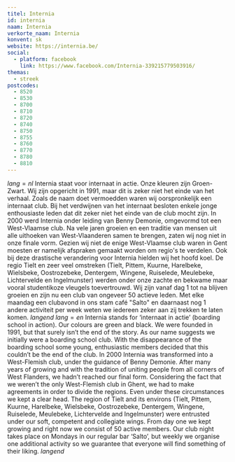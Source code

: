 ```yaml
---
titel: Internia
id: internia
naam: Internia
verkorte_naam: Internia
konvent: sk
website: https://internia.be/
social:
  - platform: facebook
    link: https://www.facebook.com/Internia-339215779503916/
themas:
  - streek
postcodes:
  - 8520
  - 8530
  - 8700
  - 8710
  - 8720
  - 8740
  - 8750
  - 8755
  - 8760
  - 8770
  - 8780
  - 8810
---
```


$lang=nl$ 
Internia staat voor internaat in actie. Onze kleuren zijn Groen-Zwart. Wij zijn opgericht in 1991, maar dit is zeker niet het einde van het verhaal. Zoals de naam doet vermoedden waren wij oorspronkelijk een internaat club. Bij het verdwijnen van het internaat besloten enkele jonge enthousiaste leden dat dit zeker niet het einde van de club mocht zijn. In 2000 werd Internia onder leiding van Benny Demonie, omgevormd tot een West-Vlaamse club. Na vele jaren groeien en een traditie van mensen uit alle uithoeken van West-Vlaanderen samen te brengen, zaten wij nog niet in onze finale vorm. Gezien wij niet de enige West-Vlaamse club waren in Gent moesten er namelijk afspraken gemaakt worden om regio's te verdelen. Ook bij deze drastische verandering voor Internia hielden wij het hoofd koel. De regio Tielt en zeer veel omstreken (Tielt, Pittem, Kuurne, Harelbeke, Wielsbeke, Oostrozebeke, Dentergem, Wingene, Ruiselede, Meulebeke, Lichtervelde en Ingelmunster) werden onder onze zachte en bekwame maar vooral studentikoze vleugels toevertrouwd. Wij zijn vanaf dag 1 tot na blijven groeien en zijn nu een club van ongeveer 50 actieve leden. Met elke maandag een clubavond in ons stam café "Salto" en daarnaast nog 1 andere activiteit per week weten we iedereen zeker aan zij trekken te laten komen. 
$langend$ 
$lang=en$ 
Internia stands for ‘internaat in actie’ (boarding school in action). Our colours are green and black. We were founded in 1991, but that surely isn’t the end of the story. As our name suggests we initially were a boarding school club. With the disappearance of the boarding school some young, enthusiastic members decided that this couldn’t be the end of the club. In 2000 Internia was transformed into a West-Flemish club, under the guidance of Benny Demonie. After many years of growing and with the tradition of uniting people from all corners of West Flanders, we hadn’t reached our final form. Considering the fact that we weren’t the only West-Flemish club in Ghent, we had to make agreements in order to divide the regions. Even under these circumstances we kept a clear head. The region of Tielt and its environs (Tielt, Pittem, Kuurne, Harelbeke, Wielsbeke, Oostrozebeke, Dentergem, Wingene, Ruiselede, Meulebeke, Lichtervelde and Ingelmunster) were entrusted under our soft, competent and collegiate wings. From day one we kept growing and right now we consist of 50 active members. Our club night takes place on Mondays in our regular bar ‘Salto’, but weekly we organise one additional activity so we guarantee that everyone will find something of their liking. 
$langend$
